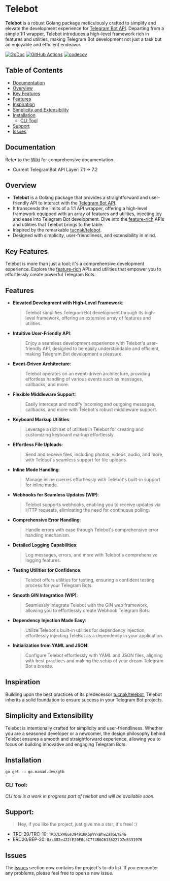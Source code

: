 # Telebot

**Telebot** is a robust Golang package meticulously crafted to simplify and elevate the development experience
for [Telegram Bot API](https://core.telegram.org/bots/api). Departing from a simple 1:1 wrapper, Telebot introduces a high-level framework
rich in features and utilities, making Telegram Bot development not just a task but an enjoyable and efficient endeavor.

[![GoDoc](https://godoc.org/go.mamad.dev/telebot?status.svg)](https://godoc.org/go.mamad.dev/telebot)
[![GitHub Actions](https://github.com/reloadlife/telebot/actions/workflows/go.yml/badge.svg)](https://github.com/reloadlife/telebot/actions)
[![codecov](https://codecov.io/github/reloadlife/telebot/graph/badge.svg?token=HEQNZTCRUG)](https://codecov.io/github/reloadlife/telebot)

## Table of Contents

- [Documentation](#documentation)
- [Overview](#overview)
- [Key Features](#key-features)
- [Features](#features)
- [Inspiration](#inspiration)
- [Simplicity and Extensibility](#simplicity-and-extensibility)
- [Installation](#installation)
    - [CLI Tool](#cli-tool)
- [Support](#support)
- [Issues](#issues)

## Documentation

Refer to the [Wiki](https://github.com/reloadlife/telebot/wiki) for comprehensive documentation.

- Current TelegramBot API Layer: 7.1 -> 7.2

## Overview

- **Telebot** is a Golang package that provides a straightforward and user-friendly API to interact with
  the [Telegram Bot API](https://core.telegram.org/bots/api).
- It transcends the limits of a 1:1 API wrapper, offering a high-level framework equipped with an array of features and utilities, injecting
  joy and ease into Telegram Bot development. Dive into the [feature-rich](#features) APIs and utilities that Telebot brings to the table.
- Inspired by the remarkable [tucnak/telebot](https://github.com/tucnak/telebot).
- Designed with simplicity, user-friendliness, and extensibility in mind.

## Key Features

Telebot is more than just a tool; it's a comprehensive development experience. Explore the [feature-rich](#features) APIs and utilities that
empower you to effortlessly create powerful Telegram Bots.

## Features

- **Elevated Development with High-Level Framework**:
  > Telebot simplifies Telegram Bot development through its high-level framework,
  offering an extensive array of features and utilities.
- **Intuitive User-Friendly API**:
  > Enjoy a seamless development experience with Telebot's user-friendly API, designed to be easily
  understandable and efficient, making Telegram Bot development a pleasure.
- **Event-Driven Architecture**:
  > Telebot operates on an event-driven architecture, providing effortless handling of various events such as
  > messages, callbacks, and more.
- **Flexible Middleware Support**:
  > Easily intercept and modify incoming and outgoing messages, callbacks, and more with Telebot's robust
  middleware support.
- **Keyboard Markup Utilities**:
  > Leverage a rich set of utilities in Telebot for creating and customizing keyboard markup effortlessly.
- **Effortless File Uploads**:
  > Send and receive files, including photos, videos, audio, and more, with Telebot's seamless support for file
  uploads.
- **Inline Mode Handling**:
  > Manage inline queries effortlessly with Telebot's built-in support for inline mode.
- **Webhooks for Seamless Updates (WIP)**:
  > Telebot supports webhooks, enabling you to receive updates via HTTP requests, eliminating the
  need for continuous polling.
- **Comprehensive Error Handling**:
  > Handle errors with ease through Telebot's comprehensive error handling mechanism.
- **Detailed Logging Capabilities**:
  > Log messages, errors, and more with Telebot's comprehensive logging features.
- **Testing Utilities for Confidence**:
  > Telebot offers utilities for testing, ensuring a confident testing process for your Telegram Bots.
- **Smooth GIN Integration (WIP)**:
  > Seamlessly integrate Telebot with the GIN web framework, allowing you to effortlessly create Webhook
  Telegram Bots.
- **Dependency Injection Made Easy**:
  > Utilize Telebot's built-in utilities for dependency injection, effortlessly injecting TeleBot as a
  dependency in your application.
- **Initialization from YAML and JSON**:
  > Configure Telebot effortlessly with YAML and JSON files, aligning with best practices and making
  the setup of your dream Telegram Bot a breeze.

## Inspiration

Building upon the best practices of its predecessor [tucnak/telebot](https://github.com/tucnak/telebot), Telebot inherits a solid foundation
to ensure success in your Telegram Bot projects.

## Simplicity and Extensibility

Telebot is intentionally crafted for simplicity and user-friendliness. Whether you are a seasoned developer or a newcomer, the design
philosophy behind Telebot ensures a smooth and straightforward experience, allowing you to focus on building innovative and engaging
Telegram Bots.

## Installation

```bash
go get -u go.mamad.dev/gtb
```

### CLI Tool:

*CLI tool is a work in progress part of telebot and will be available soon.*

## Support:

> Hey, if you like the project, just give me a star; it's free! :)

- TRC-20/TRC-10: `TKD7LxW6ue39491KKGpVVxBhwZa8GLYE4G`
- ERC20/BEP-20: `0xc382e422fE20F0c3C774B6C6136227D7e8331970`

## Issues

The [issues](https://github.com/reloadlife/telebot/issues) section now contains the project's to-do list. If you encounter any problems,
please feel free to open a new issue.